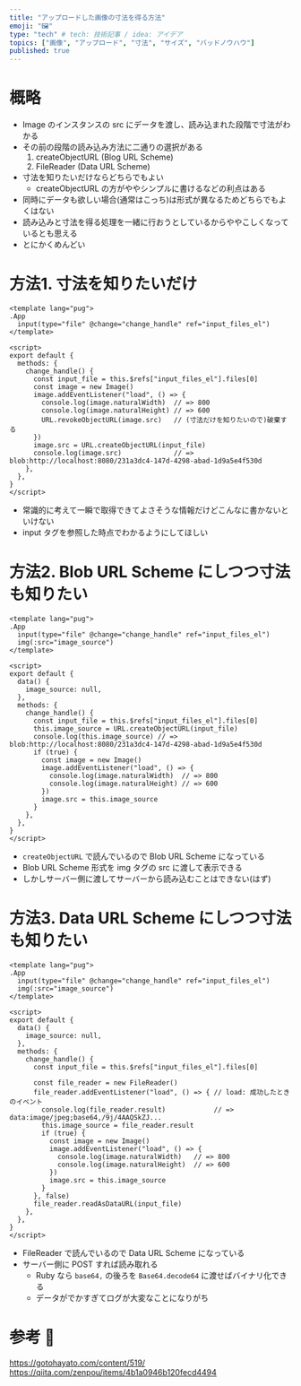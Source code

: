 ```yaml
---
title: "アップロードした画像の寸法を得る方法"
emoji: "🖼"
type: "tech" # tech: 技術記事 / idea: アイデア
topics: ["画像", "アップロード", "寸法", "サイズ", "バッドノウハウ"]
published: true
---
```


# 概略 #

  * Image のインスタンスの src にデータを渡し、読み込まれた段階で寸法がわかる
  * その前の段階の読み込み方法に二通りの選択がある
    1. createObjectURL (Blog URL Scheme)
    1. FileReader (Data URL Scheme)
  * 寸法を知りたいだけならどちらでもよい
    * createObjectURL の方がややシンプルに書けるなどの利点はある
  * 同時にデータも欲しい場合(通常はこっち)は形式が異なるためどちらでもよくはない
  * 読み込みと寸法を得る処理を一緒に行おうとしているからややこしくなっているとも思える
  * とにかくめんどい

# 方法1. 寸法を知りたいだけ #

```vue
<template lang="pug">
.App
  input(type="file" @change="change_handle" ref="input_files_el")
</template>

<script>
export default {
  methods: {
    change_handle() {
      const input_file = this.$refs["input_files_el"].files[0]
      const image = new Image()
      image.addEventListener("load", () => {
        console.log(image.naturalWidth)  // => 800
        console.log(image.naturalHeight) // => 600
        URL.revokeObjectURL(image.src)   // (寸法だけを知りたいので)破棄する
      })
      image.src = URL.createObjectURL(input_file)
      console.log(image.src)             // => blob:http://localhost:8080/231a3dc4-147d-4298-abad-1d9a5e4f530d
    },
  },
}
</script>
```

  * 常識的に考えて一瞬で取得できてよさそうな情報だけどこんなに書かないといけない
  * input タグを参照した時点でわかるようにしてほしい

# 方法2. Blob URL Scheme にしつつ寸法も知りたい #

```vue
<template lang="pug">
.App
  input(type="file" @change="change_handle" ref="input_files_el")
  img(:src="image_source")
</template>

<script>
export default {
  data() {
    image_source: null,
  },
  methods: {
    change_handle() {
      const input_file = this.$refs["input_files_el"].files[0]
      this.image_source = URL.createObjectURL(input_file)
      console.log(this.image_source) // => blob:http://localhost:8080/231a3dc4-147d-4298-abad-1d9a5e4f530d
      if (true) {
        const image = new Image()
        image.addEventListener("load", () => {
          console.log(image.naturalWidth)  // => 800
          console.log(image.naturalHeight) // => 600
        })
        image.src = this.image_source
      }
    },
  },
}
</script>
```

  * `createObjectURL` で読んでいるので Blob URL Scheme になっている
  * Blob URL Scheme 形式を img タグの src に渡して表示できる
  * しかしサーバー側に渡してサーバーから読み込むことはできない(はず)

# 方法3. Data URL Scheme にしつつ寸法も知りたい #

```vue
<template lang="pug">
.App
  input(type="file" @change="change_handle" ref="input_files_el")
  img(:src="image_source")
</template>

<script>
export default {
  data() {
    image_source: null,
  },
  methods: {
    change_handle() {
      const input_file = this.$refs["input_files_el"].files[0]

      const file_reader = new FileReader()
      file_reader.addEventListener("load", () => { // load: 成功したときのイベント
        console.log(file_reader.result)            // => data:image/jpeg;base64,/9j/4AAQSkZJ...
        this.image_source = file_reader.result
        if (true) {
          const image = new Image()
          image.addEventListener("load", () => {
            console.log(image.naturalWidth)   // => 800
            console.log(image.naturalHeight)  // => 600
          })
          image.src = this.image_source
        }
      }, false)
      file_reader.readAsDataURL(input_file)
    },
  },
}
</script>
```

  * FileReader で読んでいるので Data URL Scheme になっている
  * サーバー側に POST すれば読み取れる
    * Ruby なら `base64,` の後ろを `Base64.decode64` に渡せばバイナリ化できる
    * データがでかすぎてログが大変なことになりがち

# 参考 🙏 #

https://gotohayato.com/content/519/
https://qiita.com/zenpou/items/4b1a0946b120fecd4494
